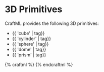 # 3D Primitives

CraftML provides the following 3D primitives:
* {{ 'cube' | tag}}
* {{ 'cylinder' | tag}}
* {{ 'sphere' | tag}}
* {{ 'dome' | tag}}
* {{ 'prism' | tag}}

{% craftml %}
<row spacing="10">
  <cube/>
  <cylinder/>
  <sphere/>
  <dome/>
  <prism/>
</row>
{% endcraftml %}
